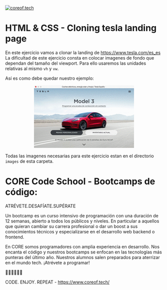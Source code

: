<a href="https://www.coreof.tech/" target="_blank">
  <img src="https://api.brandy.run/core/logo" width="100" title="coreof.tech" alt="coreof.tech">
</a>

# HTML & CSS - Cloning tesla landing page

En este ejercicio vamos a clonar la landing de https://www.tesla.com/es_es
La dificultad de este ejercicio consta en colocar imagenes de fondo que dependan del tamaño del viewport. 
Para ello usaremos las unidades relativas al mismo `vh` y `vw`.

Así es como debe quedar nuestro ejemplo:

<p align="center">
<img src="./examples/tesla_landing.gif" alt="Tesla Landing page by CORE" title="Tesla Landing page by CORE"/>
</p>

Todas las imagenes necesarias para este ejercicio estan en el directorio `images` de esta carpeta.


# CORE Code School - Bootcamps de código:

ATRÉVETE.DESAFÍATE.SUPÉRATE

Un bootcamp es un curso intensivo de programación con una duración de 12 semanas, abierto a todos los públicos y niveles. En particular a aquellos que quieran cambiar su carrera profesional o dar un boost a sus conocimientos técnicos y especializarse en el desarrollo web backend o frontend.

En CORE somos programadores con amplia experiencia en desarrollo. Nos encanta el código y nuestros bootcamps se enfocan en las tecnologías más punteras del último año. Nuestros alumnos salen preparados para aterrizar en el mundo tech. ¡Atrévete a programar!

👩🏽‍💻👨🏼‍💻

CODE. ENJOY. REPEAT - https://www.coreof.tech/
